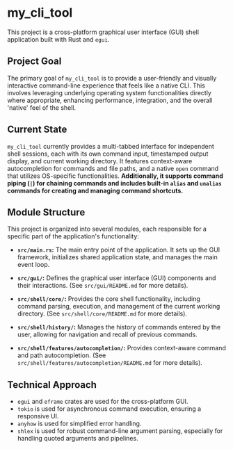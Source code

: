 # my_cli_tool

This project is a cross-platform graphical user interface (GUI) shell application built with Rust and `egui`.

## Project Goal

The primary goal of `my_cli_tool` is to provide a user-friendly and visually interactive command-line experience that feels like a native CLI. This involves leveraging underlying operating system functionalities directly where appropriate, enhancing performance, integration, and the overall 'native' feel of the shell.

## Current State

`my_cli_tool` currently provides a multi-tabbed interface for independent shell sessions, each with its own command input, timestamped output display, and current working directory. It features context-aware autocompletion for commands and file paths, and a native `open` command that utilizes OS-specific functionalities. **Additionally, it supports command piping (`|`) for chaining commands and includes built-in `alias` and `unalias` commands for creating and managing command shortcuts.**

## Module Structure

This project is organized into several modules, each responsible for a specific part of the application's functionality:

*   **`src/main.rs`:** The main entry point of the application. It sets up the GUI framework, initializes shared application state, and manages the main event loop.

*   **`src/gui/`:** Defines the graphical user interface (GUI) components and their interactions. (See `src/gui/README.md` for more details).

*   **`src/shell/core/`:** Provides the core shell functionality, including command parsing, execution, and management of the current working directory. (See `src/shell/core/README.md` for more details).

*   **`src/shell/history/`:** Manages the history of commands entered by the user, allowing for navigation and recall of previous commands.

*   **`src/shell/features/autocompletion/`:** Provides context-aware command and path autocompletion. (See `src/shell/features/autocompletion/README.md` for more details).

## Technical Approach

-   `egui` and `eframe` crates are used for the cross-platform GUI.
-   `tokio` is used for asynchronous command execution, ensuring a responsive UI.
-   `anyhow` is used for simplified error handling.
-   `shlex` is used for robust command-line argument parsing, especially for handling quoted arguments and pipelines.